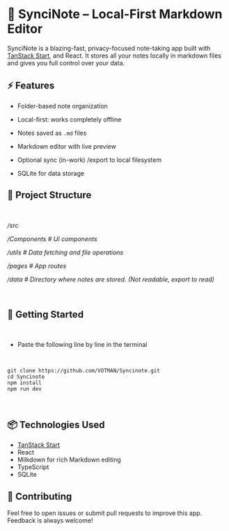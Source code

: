 # 📝 SynciNote – Local-First Markdown Editor

SynciNote is a blazing-fast, privacy-focused note-taking app built with [TanStack Start](https://tanstack.com/start), and React. It stores all your notes locally in markdown files and gives you full control over your data.

## ⚡ Features

* Folder-based note organization

* Local-first: works completely offline

* Notes saved as `.md` files

* Markdown editor with live preview

* Optional sync (in-work) /export to local filesystem

* SQLite for data storage

## 📁 Project Structure

<br />

*/src*

*/Components # UI components*

*/utils # Data fetching and file operations*

*/pages # App routes*

*/data # Directory where notes are stored. (Not readable, export to read)*

<br />

## 🚀 Getting Started

<br />

* Paste the following line by line in the terminal

<br />

```
git clone https://github.com/VOTMAN/Syncinote.git
cd Syncinote
npm install
npm run dev
```

<br />

## 📦 Technologies Used

&#x20;

* [TanStack Start](https://tanstack.com/start)
* React
* Milkdown for rich Markdown editing
* TypeScript
* SQLite

## 🧠 Contributing

&#x20;

Feel free to open issues or submit pull requests to improve this app. Feedback is always welcome!

##

